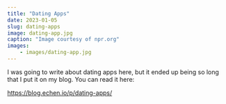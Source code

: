 ```yaml
---
title: "Dating Apps"
date: 2023-01-05
slug: dating-apps
image: dating-app.jpg
caption: "Image courtesy of npr.org"
images:
    - images/dating-app.jpg
---
```


I was going to write about dating apps here, but it ended up being so long that I put it on my blog. You can read it here:

https://blog.echen.io/p/dating-apps/